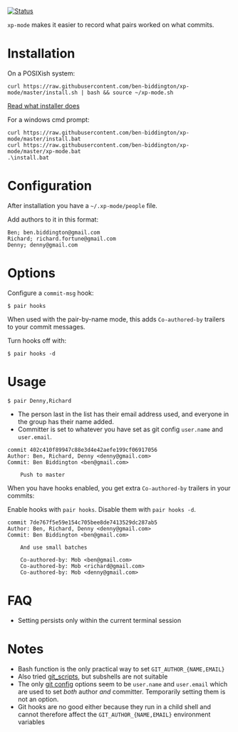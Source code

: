 [![Status](https://api.travis-ci.org/ben-biddington/xp-mode.svg)](https://travis-ci.org/ben-biddington/xp-mode)

`xp-mode` makes it easier to record what pairs worked on what commits.

# Installation

On a POSIXish system:

```
curl https://raw.githubusercontent.com/ben-biddington/xp-mode/master/install.sh | bash && source ~/xp-mode.sh 
```

[Read what installer does](/install.sh)

For a windows cmd prompt:

```
curl https://raw.githubusercontent.com/ben-biddington/xp-mode/master/install.bat
curl https://raw.githubusercontent.com/ben-biddington/xp-mode/master/xp-mode.bat
.\install.bat
```

# Configuration

After installation you have a `~/.xp-mode/people` file.

Add authors to it in this format:

```
Ben; ben.biddington@gmail.com
Richard; richard.fortune@gmail.com
Denny; denny@gmail.com
```

# Options

Configure a `commit-msg` hook:

```
$ pair hooks
```

When used with the pair-by-name mode, this adds `Co-authored-by` trailers to your commit messages.

Turn hooks off with:

```
$ pair hooks -d
```

# Usage

```
$ pair Denny,Richard
```

* The person last in the list has their email address used, and everyone in the group has their name added.
* Committer is set to whatever you have set as git config `user.name` and `user.email`.

```
commit 402c410f89947c88e3d4e42aefe199cf06917056
Author: Ben, Richard, Denny <denny@gmail.com>
Commit: Ben Biddington <ben@gmail.com>

    Push to master

```

When you have hooks enabled, you get extra `Co-authored-by` trailers in your commits:

Enable hooks with `pair hooks`. Disable them with `pair hooks -d`.

```
commit 7de767f5e59e154c705bee8de7413529dc287ab5
Author: Ben, Richard, Denny <denny@gmail.com>
Commit: Ben Biddington <ben@gmail.com>

    And use small batches
    
    Co-authored-by: Mob <ben@gmail.com>
    Co-authored-by: Mob <richard@gmail.com>
    Co-authored-by: Mob <denny@gmail.com>

```

# FAQ

* Setting persists only within the current terminal session

# Notes

* Bash function is the only practical way to set `GIT_AUTHOR_{NAME,EMAIL}`
* Also tried [git_scripts](https://github.com/ben-biddington/git_scripts/tree/f/optional_committer), but subshells are not suitable
* The only [git config](https://www.kernel.org/pub/software/scm/git/docs/git-config.html) options seem to be `user.name` and `user.email` which are used to set *both* author *and* committer. Temporarily setting them is not an option.
* Git hooks are no good either because they run in a child shell and cannot therefore affect the `GIT_AUTHOR_{NAME,EMAIL}` environment variables


